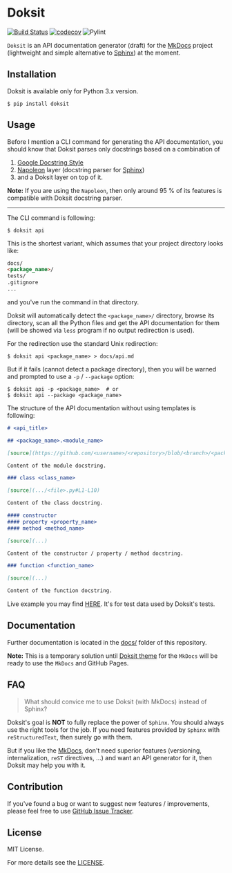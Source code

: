 # Doksit

[![Build Status](https://travis-ci.org/nait-aul/doksit.svg?branch=master)](https://travis-ci.org/nait-aul/doksit)
[![codecov](https://codecov.io/gh/nait-aul/doksit/branch/master/graph/badge.svg)](https://codecov.io/gh/nait-aul/doksit)
![Pylint](https://img.shields.io/badge/pylint%20doksit-10%2F10-brightgreen.svg)

`Doksit` is an API documentation generator (draft) for the [MkDocs][mkdocs] project (lightweight and simple alternative to [Sphinx][sphinx]) at the moment.

## Installation

Doksit is available only for Python 3.x version.

```
$ pip install doksit
```

## Usage

Before I mention a CLI command for generating the API documentation, you should know that Doksit parses only docstrings based on a combination of 

1. [Google Docstring Style][google]
2. [Napoleon][napoleon] layer (docstring parser for [Sphinx][sphinx])
3. and a Doksit layer on top of it.

**Note:** If you are using the `Napoleon`, then only around 95 % of its features is compatible with Doksit docstring parser.

---

The CLI command is following:

```
$ doksit api
```

This is the shortest variant, which assumes that your project directory looks like:

```markdown
docs/
<package_name>/
tests/
.gitignore
...
```

and you've run the command in that directory.

Doksit will automatically detect the `<package_name>/` directory, browse its directory, scan all the Python files and get the API documentation for them (will be showed via `less` program if no output redirection is used).

For the redirection use the standard Unix redirection:

```
$ doksit api <package_name> > docs/api.md
```

But if it fails (cannot detect a package directory), then you will be warned and prompted to use a `-p` / `--package` option:

```
$ doksit api -p <package_name>  # or
$ doksit api --package <package_name>
```

The structure of the API documentation without using templates is following:

```markdown
# <api_title>

## <package_name>.<module_name>

[source](https://github.com/<username>/<repository>/blob/<branch>/<package_directory>/<file>.py)

Content of the module docstring.

### class <class_name>

[source](.../<file>.py#L1-L10)

Content of the class docstring.

#### constructor
#### property <property_name>
#### method <method_name>

[source](...)

Content of the constructor / property / method docstring.

### function <function_name>

[source](...)

Content of the function docstring.
```

Live example you may find [HERE](https://github.com/nait-aul/doksit/blob/master/tests/docs/api.md). It's for test data used by Doksit's tests.

## Documentation

Further documentation is located in the [docs/](https://github.com/nait-aul/doksit/tree/master/docs) folder of this repository.

**Note:** This is a temporary solution until [Doksit theme](https://github.com/nait-aul/mkdocs-doksit) for the `MkDocs` will be ready to use the `MkDocs` and GitHub Pages.

## FAQ

> What should convice me to use Doksit (with MkDocs) instead of Sphinx?

Doksit's goal is **NOT** to fully replace the power of `Sphinx`. You should always use the right tools for the job. If you need features provided by `Sphinx` with `reStructuredText`, then surely go with them.

But if you like the [MkDocs][mkdocs], don't need superior features (versioning, internalization, `reST` directives, ...) and want an API generator for it, then Doksit may help you with it.

## Contribution

If you've found a bug or want to suggest new features / improvements, please feel free to use [GitHub Issue Tracker](https://github.com/nait-aul/doksit/issues).

## License

MIT License.

For more details see the [LICENSE](https://github.com/nait-aul/doksit/blob/master/LICENSE).

[google]: http://google.github.io/styleguide/pyguide.html#Comments
[mkdocs]: http://www.mkdocs.org/
[napoleon]: https://pypi.python.org/pypi/sphinxcontrib-napoleon
[sphinx]: http://www.sphinx-doc.org/en/stable/
